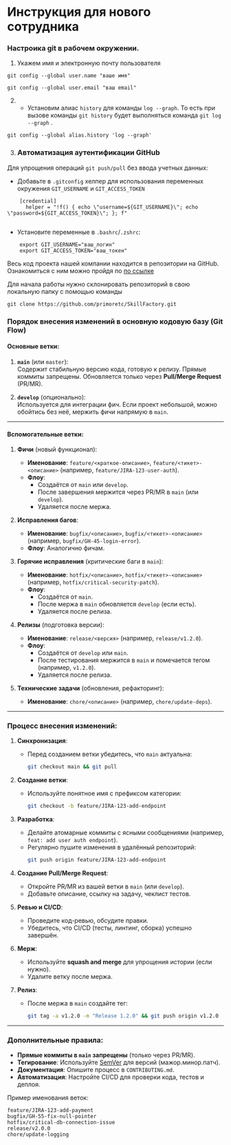 # Инструкция для нового сотрудника

### Настроика git в рабочем окружении.
1. Укажем имя и электронную почту пользователя

```
git config --global user.name "ваше имя"

git config --global user.email "ваш email"

```

2. -   Установим алиас  `history` для команды  `log --graph`. То есть при вызове команды  `git history`  будет выполняться команда `git log --graph`  .

```
git config --global alias.history 'log --graph'

```

3. ### **Автоматизация аутентификации GitHub**

Для упрощения операций  `git push/pull`  без ввода учетных данных:

-   Добавьте в  `.gitconfig`  хелпер для использования переменных окружения  `GIT_USERNAME`  и  `GIT_ACCESS_TOKEN`  

``` 
    [credential]
      helper = "!f() { echo \"username=${GIT_USERNAME}\"; echo \"password=${GIT_ACCESS_TOKEN}\"; }; f"
    
```

-   Установите переменные в  `.bashrc`/`.zshrc`:

```     
    export GIT_USERNAME="ваш_логин"
    export GIT_ACCESS_TOKEN="ваш_токен"

```    
  


Весь код проекта нашей компании находится в репозитории на GitHub. 
Ознакомиться с ним можно пройдя по [по ссылке](https://github.com/primoretc/SkillFactory)

Для начала работы нужно склонировать репозиторий в свою локальную папку с помощью команды 

```
git clone https://github.com/primoretc/SkillFactory.git

```


### Порядок внесения изменений в основную кодовую базу (Git Flow)

#### Основные ветки:
1. **`main`** (или `master`):  
   Содержит стабильную версию кода, готовую к релизу. Прямые коммиты запрещены. Обновляется только через **Pull/Merge Request** (PR/MR).

2. **`develop`** (опционально):  
   Используется для интеграции фич. Если проект небольшой, можно обойтись без неё, мержить фичи напрямую в `main`.

---

#### Вспомогательные ветки:
1. **Фичи** (новый функционал):  
   - **Именование**: `feature/<краткое-описание>`, `feature/<тикет>-<описание>` (например, `feature/JIRA-123-user-auth`).  
   - **Флоу**:  
     - Создаётся от `main` или `develop`.  
     - После завершения мержится через PR/MR в `main` (или `develop`).  
     - Удаляется после мержа.

2. **Исправления багов**:  
   - **Именование**: `bugfix/<описание>`, `bugfix/<тикет>-<описание>` (например, `bugfix/GH-45-login-error`).  
   - **Флоу**: Аналогично фичам.

3. **Горячие исправления** (критические баги в `main`):  
   - **Именование**: `hotfix/<описание>`, `hotfix/<тикет>-<описание>` (например, `hotfix/critical-security-patch`).  
   - **Флоу**:  
     - Создаётся от `main`.  
     - После мержа в `main` обновляется `develop` (если есть).  
     - Удаляется после релиза.

4. **Релизы** (подготовка версии):  
   - **Именование**: `release/<версия>` (например, `release/v1.2.0`).  
   - **Флоу**:  
     - Создаётся от `develop` или `main`.  
     - После тестирования мержится в `main` и помечается тегом (например, `v1.2.0`).  
     - Удаляется после релиза.

5. **Технические задачи** (обновления, рефакторинг):  
   - **Именование**: `chore/<описание>` (например, `chore/update-deps`).

---

### Процесс внесения изменений:
1. **Синхронизация**:  
   - Перед созданием ветки убедитесь, что `main` актуальна:  
     ```bash
     git checkout main && git pull
     ```

2. **Создание ветки**:  
   - Используйте понятное имя с префиксом категории:  
     ```bash
     git checkout -b feature/JIRA-123-add-endpoint
     ```

3. **Разработка**:  
   - Делайте атомарные коммиты с ясными сообщениями (например, `feat: add user auth endpoint`).  
   - Регулярно пушите изменения в удалённый репозиторий:  
     ```bash
     git push origin feature/JIRA-123-add-endpoint
     ```

4. **Создание Pull/Merge Request**:  
   - Откройте PR/MR из вашей ветки в `main` (или `develop`).  
   - Добавьте описание, ссылку на задачу, чеклист тестов.

5. **Ревью и CI/CD**:  
   - Проведите код-ревью, обсудите правки.  
   - Убедитесь, что CI/CD (тесты, линтинг, сборка) успешно завершён.

6. **Мерж**:  
   - Используйте **squash and merge** для упрощения истории (если нужно).  
   - Удалите ветку после мержа.

7. **Релиз**:  
   - После мержа в `main` создайте тег:  
     ```bash
     git tag -a v1.2.0 -m "Release 1.2.0" && git push origin v1.2.0
     ```

---

### Дополнительные правила:
- **Прямые коммиты в `main` запрещены** (только через PR/MR).  
- **Тегирование**: Используйте [SemVer](https://semver.org/) для версий (мажор.минор.патч).  
- **Документация**: Опишите процесс в `CONTRIBUTING.md`.  
- **Автоматизация**: Настройте CI/CD для проверки кода, тестов и деплоя.  

Пример именования веток:  
```
feature/JIRA-123-add-payment  
bugfix/GH-55-fix-null-pointer  
hotfix/critical-db-connection-issue  
release/v2.0.0  
chore/update-logging  
```
